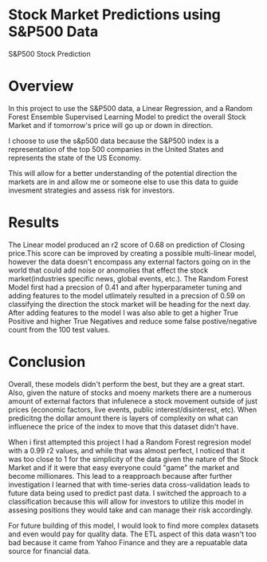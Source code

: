 # Stock Market Predictions using S&P500 Data
S&amp;P500 Stock Prediction
# Overview
In this project to use the S&P500 data, a Linear Regression, and a Random Forest Ensemble Supervised Learning Model to predict the overall Stock Market and if tomorrow's price will go up or down in direction.

I choose to use the s&p500 data because the S&P500 index is a representation of the top 500 companies in the United States and represents the state of the US Economy.

This will allow for a better understanding of the potential direction the markets are in and allow me or someone else to use this data to guide invesment strategies and assess risk for investors.







# Results
The Linear model produced an r2 score of 0.68 on prediction of Closing price.This score can be improved by creating a possible multi-linear model, however the data doesn't encompass any external factors going on in the world that could add noise or anomolies that effect the stock market(industries specific news, global events, etc.). The Random Forest Model first had a precsion of 0.41 and after hyperparameter tuning and adding features to the model utlimately resulted in a precsion of 0.59 on classifying the direction the stock market will be heading for the next day. After adding features to the model I was also able to get a higher True Positive and higher True Negatives and reduce some false postive/negative count from the 100 test values.





# Conclusion
Overall, these models didn't perform the best, but they are a great start. Also, given the nature of stocks and moeny markets there are a numerous amount of external factors that infulenece a stock movement outside of just prices (economic factors, live events, public interest/disinterest, etc). When predicitng the dollar amount there is layers of complexity on what can influenece the price of the index to move that this dataset didn't have.

When i first attempted this project I had a Random Forest regresion model with a 0.99 r2 values, and while that was almost perfect, I noticed that it was too close to 1 for the simplicity of the data given the nature of the Stock Market and if it were that easy everyone could "game" the market and become millionares. This lead to a reapproach because after further investigation I learned that with time-series data cross-validation leads to future data being used to predict past data. I switched the approach to a classification because this will allow for investors to utilize this model in assesing positions they would take and can manage their risk accordingly.

For future building of this model, I would look to find more complex datasets and even would pay for quality data. The ETL aspect of this data wasn't too bad because it came from Yahoo Finance and they are a repuatable data source for financial data.
